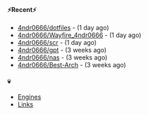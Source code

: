 #### ⚡Recent⚡

- [4ndr0666/dotfiles](https://github.com/4ndr0666/dotfiles) - (1 day ago)
- [4ndr0666/Wayfire_4ndr0666](https://github.com/4ndr0666/Wayfire_4ndr0666) - (1 day ago)
- [4ndr0666/scr](https://github.com/4ndr0666/scr) - (1 day ago)
- [4ndr0666/gpt](https://github.com/4ndr0666/gpt) - (3 weeks ago)
- [4ndr0666/nas](https://github.com/4ndr0666/nas) - (3 weeks ago)
- [4ndr0666/Best-Arch](https://github.com/4ndr0666/Best-Arch) - (3 weeks ago)

#### 💀
- [Engines](https://github.com/hoothin/SearchJumper/discussions/73)
- [Links](https://github.com/4ndr0666/Links/blob/main/README.md)

